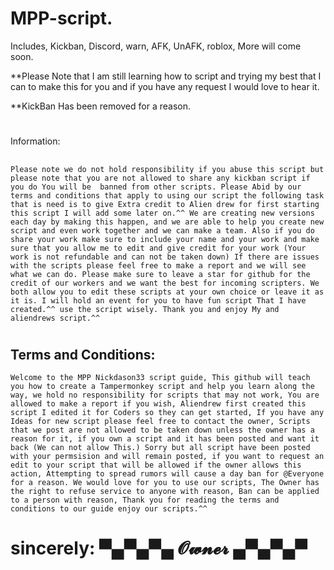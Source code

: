 # MPP-script.

Includes, Kickban, Discord, warn, AFK, UnAFK, roblox, More will come soon.

**Please Note that I am still learning how to script and trying my best that I can to make this for you and if you have any request I would love to hear it.

**KickBan Has been removed for a reason.

#
Information: 
##
`Please note we do not hold responsibility if you abuse this script but please note that you are not allowed to share any kickban script if you do You will be  banned from other scripts. Please Abid by our terms and conditions that apply to using our script the following task that is need is to give Extra credit to Alien drew for first starting this script I will add some later on.^^ We are creating new versions each day by making this happen, and we are able to help you create new script and even work together and we can make a team. Also if you do share your work make sure to include your name and your work and make sure that you allow me to edit and give credit for your work (Your work is not refundable and can not be taken down) If there are issues with the scripts please feel free to make a report and we will see what we can do. Please make sure to leave a star for github for the credit of our workers and we want the best for incoming scripters. We both allow you to edit these scripts at your own choice or leave it as it is. I will hold an event for you to have fun script That I have created.^^ use the script wisely. Thank you and enjoy My and aliendrews script.^^`

#
## Terms and Conditions:
`Welcome to the MPP Nickdason33 script guide, This github will teach you how to create a Tampermonkey script and help you learn along the way, we hold no responsibility for scripts that may not work, You are allowed to make a report if you wish, Aliendrew first created this script I edited it for Coders so they can get started, If you have any Ideas for new script please feel free to contact the owner, Scripts that we post are not allowed to be taken down unless the owner has a reason for it, if you own a script and it has been posted and want it back (We can not allow This.) Sorry but all script have been posted with your permsision and will remain posted, if you want to request an  edit to your script that will be allowed if the owner allows this action, Attempting to spread rumors will cause a day ban for @Everyone for a reason. We would love for you to use our scripts, The Owner has the right to refuse service to anyone with reason, Ban can be applied to a person with reason, Thank you for reading the terms and conditions to our guide enjoy our scripts.^^`
#

# sincerely: ▀▄▀▄▀▄ 𝓞𝔀𝓷𝓮𝓻 ▄▀▄▀▄▀

